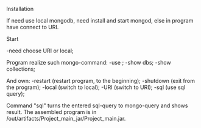 Installation

If need use local mongodb, need install and start mongod, 
else in program have connect to URI.

Start

-need choose URI or local;

Program realize such mongo-command:
 -use <dbs>;
 -show dbs;
 -show collections;
 
 And own:
 -restart (restart program, to the beginning);
 -shutdown (exit from the program);
 -local (switch to local);
 -URI (switch to URI);
 -sql (use sql query);
 
Command "sql" turns the entered sql-query to mongo-query and shows result.
The assembled program is in /out/artifacts/Project_main_jar/Project_main.jar.
 
 

